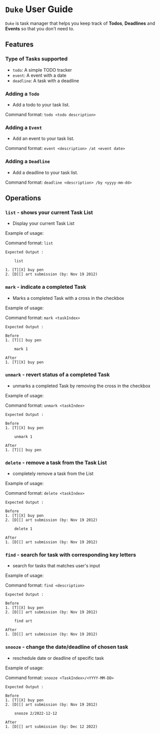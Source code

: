 # `Duke` User Guide

`Duke` is task manager that helps you keep track of **Todos**, **Deadlines** and **Events** so that you don't need to.

## Features 

### Type of Tasks supported
- `todo`: A simple TODO tracker
- `event`: A event with a date
- `deadline`: A task with a deadline

### Adding a `Todo`
- Add a todo to your task list.

Command format: `todo <todo description>`

### Adding a `Event`
- Add an event to your task list.

Command format: `event <description> /at <event date>`

### Adding a `Deadline`
- Add a deadline to your task list.

Command format: `deadline <description> /by <yyyy-mm-dd>`

## Operations

### `list` - shows your current Task List

- Display your current Task List

Example of usage: 

Command format: `list`
````
Expected Output : 

    list

1. [T][X] buy pen
2. [D][] art submission (by: Nov 19 2012)
````

### `mark` - indicate a completed Task

- Marks a completed Task with a cross in the checkbox

Example of usage:

Command format:  `mark <taskIndex>`

````
Expected Output : 

Before 
1. [T][] buy pen
    
    mark 1
    
After
1. [T][X] buy pen
````
### `unmark` - revert status of a completed Task

- unmarks a completed Task by removing the cross in the checkbox

Example of usage:

Command format:  `unmark <taskIndex>`

````
Expected Output : 

Before 
1. [T][X] buy pen
    
    unmark 1
    
After
1. [T][] buy pen
````

### `delete` - remove a task from the Task List

- completely remove a task from the List

Example of usage:

Command format:  `delete <taskIndex>`

````
Expected Output : 

Before 
1. [T][X] buy pen
2. [D][] art submission (by: Nov 19 2012)
    
    delete 1
    
After
1. [D][] art submission (by: Nov 19 2012)
````

### `find` - search for task with corresponding key letters

- search for tasks that matches user's input

Example of usage:

Command format:  `find <description>`

````
Expected Output : 

Before 
1. [T][X] buy pen
2. [D][] art submission (by: Nov 19 2012)
    
    find art
    
After
1. [D][] art submission (by: Nov 19 2012)
````

### `snooze` - change the date/deadline of chosen task

- reschedule date or deadline of specific task

Example of usage:

Command format:  `snooze <TaskIndex>/<YYYY-MM-DD>`

````
Expected Output : 

Before 
1. [T][X] buy pen
2. [D][] art submission (by: Nov 19 2012)
    
    snooze 2/2022-12-12
    
After
1. [D][] art submission (by: Dec 12 2022)
````